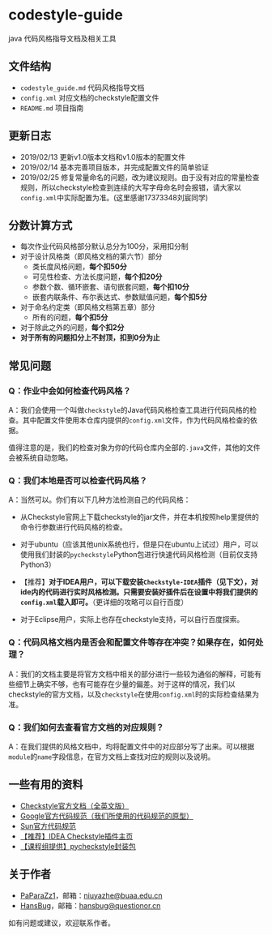 # codestyle-guide
java 代码风格指导文档及相关工具


## 文件结构
 - `codestyle_guide.md` 代码风格指导文档
 - `config.xml` 对应文档的checkstyle配置文件
 - `README.md` 项目指南


## 更新日志
 - 2019/02/13 更新v1.0版本文档和v1.0版本的配置文件
 - 2019/02/14 基本完善项目版本，并完成配置文件的简单验证
 - 2019/02/25 修复常量命名的问题，改为建议规则。由于没有对应的常量检查规则，所以checkstyle检查到连续的大写字母命名时会报错，请大家以`config.xml`中实际配置为准。(这里感谢17373348刘宸同学)

## 分数计算方式

- 每次作业代码风格部分默认总分为100分，采用扣分制
- 对于设计风格类（即风格文档的第六节）部分
  - 类长度风格问题，**每个扣50分**
  - 可见性检查、方法长度问题，**每个扣20分**
  - 参数个数、循环嵌套、语句嵌套问题，**每个扣10分**
  - 嵌套内联条件、布尔表达式、参数赋值问题，**每个扣5分**
- 对于命名约定类（即风格文档第五章）部分
  - 所有的问题，**每个扣5分**
- 对于除此之外的问题，**每个扣2分**
- **对于所有的问题扣分上不封顶，扣到0分为止**

## 常见问题

### Q：作业中会如何检查代码风格？

A：我们会使用一个叫做`checkstyle`的Java代码风格检查工具进行代码风格的检查。其中配置文件使用本仓库内提供的`config.xml`文件，作为代码风格检查的依据。

值得注意的是，我们的检查对象为你的代码仓库内全部的`.java`文件，其他的文件会被系统自动忽略。

### Q：我们本地是否可以检查代码风格？

A：当然可以。你们有以下几种方法检测自己的代码风格：

* 从Checkstyle官网上下载checkstyle的jar文件，并在本机按照help里提供的命令行参数进行代码风格的检查。
* 对于ubuntu（应该其他unix系统也行，但是只在ubuntu上试过）用户，可以使用我们封装的`pycheckstyle`Python包进行快速代码风格检测（目前仅支持Python3）

* 【推荐】**对于IDEA用户，可以下载安装`Checkstyle-IDEA`插件（见下文），对ide内的代码进行实时风格检测。只需要安装好插件后在设置中将我们提供的`config.xml`载入即可。**（更详细的攻略可以自行百度）
* 对于Eclipse用户，实际上也存在checkstyle支持，可以自行百度探索。

### Q：代码风格文档内是否会和配置文件等存在冲突？如果存在，如何处理？

A：我们的文档主要是将官方文档中相关的部分进行一些较为通俗的解释，可能有些细节上确实不够，也有可能存在少量的偏差。对于这样的情况，我们以checkstyle的官方文档，以及`checkstyle`在使用`config.xml`时的实际检查结果为准。

### Q：我们如何去查看官方文档的对应规则？

A：在我们提供的风格文档中，均将配置文件中的对应部分写了出来。可以根据`module`的`name`字段信息，在官方文档上查找对应的规则以及说明。

## 一些有用的资料

* [Checkstyle官方文档（全英文版）](http://checkstyle.sourceforge.net/checks.html)
* [Google官方代码规范（我们所使用的代码规范的原型）](https://google.github.io/styleguide/javaguide.html)
* [Sun官方代码规范](http://java.sun.com/docs/books/jls/second_edition/html/index.html)
* [【推荐】IDEA Checkstyle插件主页](http://plugins.jetbrains.com/plugin/1065-checkstyle-idea)
* [【课程组提供】pycheckstyle封装包](https://github.com/OO-guide-2019/pycheckstyle)


## 关于作者
 * [PaParaZz1](mailto:niuyazhe@buaa.edu.cn)，邮箱：niuyazhe@buaa.edu.cn
 * [HansBug](mailto:hansbug@questionor.cn)，邮箱：hansbug@questionor.cn

如有问题或建议，欢迎联系作者。
